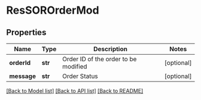 # ResSOROrderMod

## Properties
Name | Type | Description | Notes
------------ | ------------- | ------------- | -------------
**orderId** | **str** | Order ID of the order to be modified | [optional] 
**message** | **str** | Order Status | [optional] 

[[Back to Model list]](../README.md#documentation-for-models) [[Back to API list]](../README.md#documentation-for-api-endpoints) [[Back to README]](../README.md)


